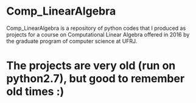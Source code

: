 # Comp_LinearAlgebra

Comp_LinearAlgebra is a repository of python codes that I produced as projects for a course on Computational Linear Algebra offered in 2016 by the graduate program of computer science at UFRJ. 

# The projects are very old (run on python2.7), but good to remember old times :) 
